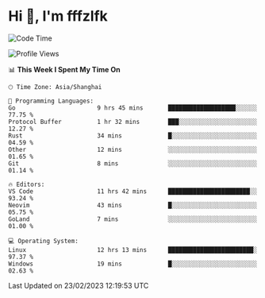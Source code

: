# Hi 👋, I'm fffzlfk

<!--START_SECTION:waka-->
![Code Time](http://img.shields.io/badge/Code%20Time-53%20hrs%2026%20mins-blue)

![Profile Views](http://img.shields.io/badge/Profile%20Views-7-blue)

📊 **This Week I Spent My Time On** 

```text
🕑︎ Time Zone: Asia/Shanghai

💬 Programming Languages: 
Go                       9 hrs 45 mins       ███████████████████░░░░░░   77.75 % 
Protocol Buffer          1 hr 32 mins        ███░░░░░░░░░░░░░░░░░░░░░░   12.27 % 
Rust                     34 mins             █░░░░░░░░░░░░░░░░░░░░░░░░   04.59 % 
Other                    12 mins             ░░░░░░░░░░░░░░░░░░░░░░░░░   01.65 % 
Git                      8 mins              ░░░░░░░░░░░░░░░░░░░░░░░░░   01.14 % 

🔥 Editors: 
VS Code                  11 hrs 42 mins      ███████████████████████░░   93.24 % 
Neovim                   43 mins             █░░░░░░░░░░░░░░░░░░░░░░░░   05.75 % 
GoLand                   7 mins              ░░░░░░░░░░░░░░░░░░░░░░░░░   01.00 % 

💻 Operating System: 
Linux                    12 hrs 13 mins      ████████████████████████░   97.37 % 
Windows                  19 mins             █░░░░░░░░░░░░░░░░░░░░░░░░   02.63 % 
```


 Last Updated on 23/02/2023 12:19:53 UTC
<!--END_SECTION:waka-->

